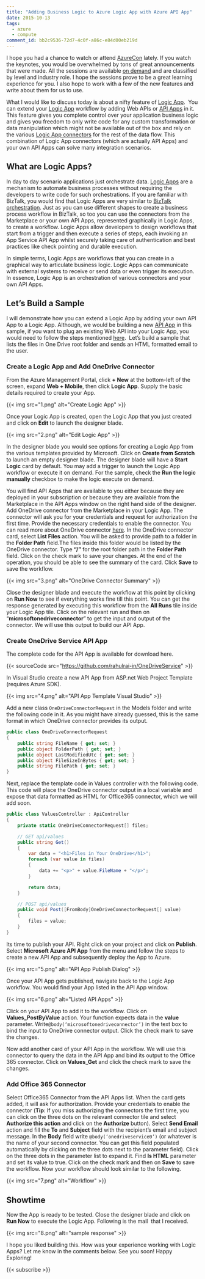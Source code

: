 ```yaml
---
title: "Adding Business Logic to Azure Logic App with Azure API App"
date: 2015-10-13
tags:
  - azure
  - compute
comment_id: bb2c9536-72d7-4c0f-a86c-e84d00eb219d
---
```


I hope you had a chance to watch or attend [AzureCon](https://azure.microsoft.com/en-us/azurecon/) lately. If you watch the keynotes, you would be overwhelmed by tons of great announcements that were made. All the sessions are available [on demand](https://azure.microsoft.com/en-us/azurecon/) and are classified by level and industry role. I hope the sessions prove to be a great learning experience for you. I also hope to work with a few of the new features and write about them for us to use.

What I would like to discuss today is about a nifty feature of [Logic App](https://azure.microsoft.com/en-in/services/app-service/logic/).  You can extend your [Logic App](https://azure.microsoft.com/en-in/services/app-service/logic/) workflow by adding Web APIs or [API Apps](https://azure.microsoft.com/en-in/services/app-service/api/) in it. This feature gives you complete control over your application business logic and gives you freedom to only write code for any custom transformation or data manipulation which might not be available out of the box and rely on the various [Logic App connectors](https://azure.microsoft.com/en-in/documentation/articles/app-service-logic-connectors-list/) for the rest of the data flow. This combination of Logic App connectors (which are actually API Apps) and your own API Apps can solve many integration scenarios.

## What are Logic Apps?

In day to day scenario applications just orchestrate data. [Logic Apps](https://azure.microsoft.com/en-in/services/app-service/logic/) are a mechanism to automate business processes without requiring the developers to write code for such orchestrations. If you are familiar with BizTalk, you would find that Logic Apps are very similar to [BizTalk orchestration](https://msdn.microsoft.com/en-us/library/aa995577.aspx). Just as you can use different shapes to create a business process workflow in BizTalk, so too you can use the connectors from the Marketplace or your own API Apps, represented graphically in Logic Apps, to create a workflow. Logic Apps allow developers to design workflows that start from a trigger and then execute a series of steps, each invoking an App Service API App whilst securely taking care of authentication and best practices like check pointing and durable execution.

In simple terms, Logic Apps are workflows that you can create in a graphical way to articulate business logic. Logic Apps can communicate with external systems to receive or send data or even trigger its execution. In essence, Logic App is an orchestration of various connectors and your own API Apps.

## Let’s Build a Sample

I will demonstrate how you can extend a Logic App by adding your own API App to a Logic App. Although, we would be building a new [API App](https://azure.microsoft.com/en-in/services/app-service/api/) in this sample, if you want to plug an existing Web API into your Logic App, you would need to follow the steps mentioned [here](https://azure.microsoft.com/en-in/documentation/articles/app-service-dotnet-create-api-app-visual-studio/).  Let’s build a sample that lists the files in One Drive root folder and sends an HTML formatted email to the user.

### Create a Logic App and Add OneDrive Connector

From the Azure Management Portal, click **+ New** at the bottom-left of the screen, expand **Web + Mobile**, then click **Logic App**. Supply the basic details required to create your App.

{{< img src="1.png" alt="Create Logic App" >}}

Once your Logic App is created, open the Logic App that you just created and click on **Edit** to launch the designer blade.

{{< img src="2.png" alt="Edit Logic App" >}}

In the designer blade you would see options for creating a Logic App from the various templates provided by Microsoft. Click on **Create from Scratch** to launch an empty designer blade. The designer blade will have a **Start Logic** card by default. You may add a trigger to launch the Logic App workflow or execute it on demand. For the sample, check the **Run the logic manually** checkbox to make the logic execute on demand.

You will find API Apps that are available to you either because they are deployed in your subscription or because they are available from the Marketplace in the API Apps window on the right hand side of the designer. Add OneDrive connector from the Marketplace in your Logic App. The connector will ask you for your credentials and request for authorization the first time. Provide the necessary credentials to enable the connector. You can read more about OneDrive connector [here](https://azure.microsoft.com/en-us/documentation/articles/app-service-logic-connector-onedrive/). In the OneDrive connector card, select **List Files** action. You will be asked to provide path to a folder in the **Folder Path** field.The files inside this folder would be listed by the OneDrive connector. Type **“/”** for the root folder path in the **Folder Path** field. Click on the check mark to save your changes. At the end of the operation, you should be able to see the summary of the card. Click **Save** to save the workflow.

{{< img src="3.png" alt="OneDrive Connector Summary" >}}

Close the designer blade and execute the workflow at this point by clicking on **Run Now** to see if everything works fine till this point. You can get the response generated by executing this workflow from the **All Runs** tile inside your Logic App tile. Click on the relevant run and then on “**microsoftonedriveconnector**” to get the input and output of the connector. We will use this output to build our API App.

### Create OneDrive Service API App

The complete code for the API App is available for download here.

{{< sourceCode src="https://github.com/rahulrai-in/OneDriveService" >}}

In Visual Studio create a new API App from ASP.net Web Project Template (requires Azure SDK).

{{< img src="4.png" alt="API App Template Visual Studio" >}}

Add a new class `OneDriveConnectorRequest` in the Models folder and write the following code in it. As you might have already guessed, this is the same format in which OneDrive connector provides its output.

```c#
public class OneDriveConnectorRequest
{
    public string FileName { get; set; }
    public object FolderPath { get; set; }
    public object LastModifiedUtc { get; set; }
    public object FileSizeInBytes { get; set; }
    public string FilePath { get; set; }
}
```

Next, replace the template code in Values controller with the following code. This code will place the OneDrive connector output in a local variable and expose that data formatted as HTML for Office365 connector, which we will add soon.

```c#
public class ValuesController : ApiController
{
    private static OneDriveConnectorRequest[] files;

    // GET api/values
    public string Get()
    {
        var data = "<h1>Files in Your OneDrive</h1>";
        foreach (var value in files)
        {
            data += "<p>" + value.FileName + "</p>";
        }

        return data;
    }

    // POST api/values
    public void Post([FromBody]OneDriveConnectorRequest[] value)
    {
        files = value;
    }
}
```

Its time to publish your API. Right click on your project and click on **Publish**. Select **Microsoft Azure API App** from the menu and follow the steps to create a new API App and subsequently deploy the App to Azure.

{{< img src="5.png" alt="API App Publish Dialog" >}}

Once your API App gets published, navigate back to the Logic App workflow. You would find your App listed in the API App window.

{{< img src="6.png" alt="Listed API Apps" >}}

Click on your API App to add it to the workflow. Click on **Values_PostByValue** action. Your function expects data in the **value** parameter. Write`@body(‘microsoftonedriveconnector’)` in the text box to bind the input to OneDrive connector output. Click the check mark to save the changes.

Now add another card of your API App in the workflow. We will use this connector to query the data in the API App and bind its output to the Office 365 connector. Click on **Values_Get** and click the check mark to save the changes.

### Add Office 365 Connector

Select Office365 Connector from the API Apps list. When the card gets added, it will ask for authorization. Provide your credentials to enable the connector (**Tip**: If you miss authorizing the connectors the first time, you can click on the three dots on the relevant connector tile and select **Authorize this action** and click on the **Authorize** button). Select **Send Email** action and fill the **To** and **Subject** field with the recipient’s email and subject message. In the **Body** field write `@body(‘onedriveservice0’)` (or whatever is the name of your second connector. You can get this field populated automatically by clicking on the three dots next to the parameter field). Click on the three dots in the parameter list to expand it. Find **Is HTML** parameter and set its value to true. Click on the check mark and then on **Save** to save the workflow. Now your workflow should look similar to the following.

{{< img src="7.png" alt="Workflow" >}}

## Showtime

Now the App is ready to be tested. Close the designer blade and click on **Run Now** to execute the Logic App. Following is the mail  that I received.

{{< img src="8.png" alt="sample response" >}}

I hope you liked building this. How was your experience working with Logic Apps? Let me know in the comments below. See you soon! Happy Exploring!

{{< subscribe >}}
